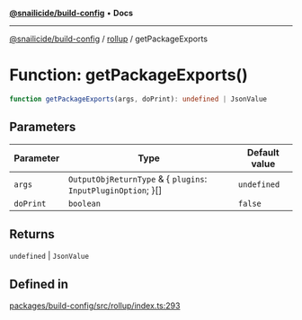 [**@snailicide/build-config**](../../README.md) • **Docs**

---

[@snailicide/build-config](../../README.md) / [rollup](../README.md) / getPackageExports

# Function: getPackageExports()

```ts
function getPackageExports(args, doPrint): undefined | JsonValue
```

## Parameters

| Parameter | Type | Default value |
| --- | --- | --- |
| `args` | `OutputObjReturnType` & \{ `plugins`: `InputPluginOption`; \}[] | `undefined` |
| `doPrint` | `boolean` | `false` |

## Returns

`undefined` \| `JsonValue`

## Defined in

[packages/build-config/src/rollup/index.ts:293](https://github.com/gbtunney/snailicide-monorepo/blob/master/packages/build-config/src/rollup/index.ts#L293)
